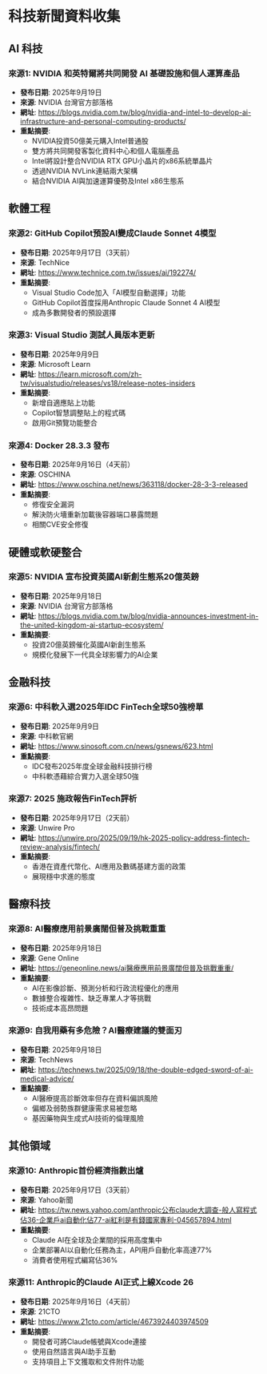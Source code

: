 # 科技新聞資料收集

## AI 科技

### 來源1: NVIDIA 和英特爾將共同開發 AI 基礎設施和個人運算產品
- **發布日期**: 2025年9月19日
- **來源**: NVIDIA 台灣官方部落格
- **網址**: https://blogs.nvidia.com.tw/blog/nvidia-and-intel-to-develop-ai-infrastructure-and-personal-computing-products/
- **重點摘要**: 
  - NVIDIA投資50億美元購入Intel普通股
  - 雙方將共同開發客製化資料中心和個人電腦產品
  - Intel將設計整合NVIDIA RTX GPU小晶片的x86系統單晶片
  - 透過NVIDIA NVLink連結兩大架構
  - 結合NVIDIA AI與加速運算優勢及Intel x86生態系

## 軟體工程

### 來源2: GitHub Copilot預設AI變成Claude Sonnet 4模型
- **發布日期**: 2025年9月17日（3天前）
- **來源**: TechNice
- **網址**: https://www.technice.com.tw/issues/ai/192274/
- **重點摘要**:
  - Visual Studio Code加入「AI模型自動選擇」功能
  - GitHub Copilot首度採用Anthropic Claude Sonnet 4 AI模型
  - 成為多數開發者的預設選擇

### 來源3: Visual Studio 測試人員版本更新
- **發布日期**: 2025年9月9日
- **來源**: Microsoft Learn
- **網址**: https://learn.microsoft.com/zh-tw/visualstudio/releases/vs18/release-notes-insiders
- **重點摘要**:
  - 新增自適應貼上功能
  - Copilot智慧調整貼上的程式碼
  - 啟用Git預覽功能整合

### 來源4: Docker 28.3.3 發布
- **發布日期**: 2025年9月16日（4天前）
- **來源**: OSCHINA
- **網址**: https://www.oschina.net/news/363118/docker-28-3-3-released
- **重點摘要**:
  - 修復安全漏洞
  - 解決防火墻重新加載後容器端口暴露問題
  - 相關CVE安全修復

## 硬體或軟硬整合

### 來源5: NVIDIA 宣布投資英國AI新創生態系20億英鎊
- **發布日期**: 2025年9月18日
- **來源**: NVIDIA 台灣官方部落格
- **網址**: https://blogs.nvidia.com.tw/blog/nvidia-announces-investment-in-the-united-kingdom-ai-startup-ecosystem/
- **重點摘要**:
  - 投資20億英鎊催化英國AI新創生態系
  - 規模化發展下一代具全球影響力的AI企業

## 金融科技

### 來源6: 中科軟入選2025年IDC FinTech全球50強榜單
- **發布日期**: 2025年9月9日
- **來源**: 中科軟官網
- **網址**: https://www.sinosoft.com.cn/news/gsnews/623.html
- **重點摘要**:
  - IDC發布2025年度全球金融科技排行榜
  - 中科軟憑藉綜合實力入選全球50強

### 來源7: 2025 施政報告FinTech評析
- **發布日期**: 2025年9月17日（2天前）
- **來源**: Unwire Pro
- **網址**: https://unwire.pro/2025/09/19/hk-2025-policy-address-fintech-review-analysis/fintech/
- **重點摘要**:
  - 香港在資產代幣化、AI應用及數碼基建方面的政策
  - 展現穩中求進的態度

## 醫療科技

### 來源8: AI醫療應用前景廣闊但普及挑戰重重
- **發布日期**: 2025年9月18日
- **來源**: Gene Online
- **網址**: https://geneonline.news/ai醫療應用前景廣闊但普及挑戰重重/
- **重點摘要**:
  - AI在影像診斷、預測分析和行政流程優化的應用
  - 數據整合複雜性、缺乏專業人才等挑戰
  - 技術成本高昂問題

### 來源9: 自我用藥有多危險？AI醫療建議的雙面刃
- **發布日期**: 2025年9月18日
- **來源**: TechNews
- **網址**: https://technews.tw/2025/09/18/the-double-edged-sword-of-ai-medical-advice/
- **重點摘要**:
  - AI醫療提高診斷效率但存在資料偏誤風險
  - 偏鄉及弱勢族群健康需求易被忽略
  - 基因藥物與生成式AI技術的倫理風險

## 其他領域

### 來源10: Anthropic首份經濟指數出爐
- **發布日期**: 2025年9月17日（3天前）
- **來源**: Yahoo新聞
- **網址**: https://tw.news.yahoo.com/anthropic公布claude大調查-般人寫程式佔36-企業戶ai自動化佔77-ai紅利是有錢國家專利-045657894.html
- **重點摘要**:
  - Claude AI在全球及企業間的採用高度集中
  - 企業部署AI以自動化任務為主，API用戶自動化率高達77%
  - 消費者使用程式編寫佔36%

### 來源11: Anthropic的Claude AI正式上線Xcode 26
- **發布日期**: 2025年9月16日（4天前）
- **來源**: 21CTO
- **網址**: https://www.21cto.com/article/4673924403974509
- **重點摘要**:
  - 開發者可將Claude帳號與Xcode連接
  - 使用自然語言與AI助手互動
  - 支持項目上下文獲取和文件附件功能
